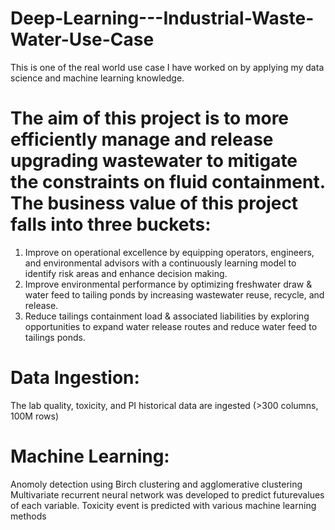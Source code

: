 # Deep-Learning---Industrial-Waste-Water-Use-Case
This is one of the real world use case I have worked on by applying my data science and machine learning knowledge.  

# The aim of this project is to more efficiently manage and release upgrading wastewater to mitigate the constraints on fluid containment. The business value of this project falls into three buckets:
1.	Improve on operational excellence by equipping operators, engineers, and environmental advisors with a continuously learning model to identify risk areas and enhance decision making.
2.	Improve environmental performance by optimizing freshwater draw & water feed to tailing ponds by increasing wastewater reuse, recycle, and release.
3.	Reduce tailings containment load & associated liabilities by exploring opportunities to expand water release routes and reduce water feed to tailings ponds.

# Data Ingestion:
The lab quality, toxicity, and PI historical data are ingested (>300 columns, 100M rows)
# Machine Learning:
Anomoly detection using Birch clustering and agglomerative clustering
Multivariate recurrent neural network was developed to predict futurevalues of each variable. 
Toxicity event is predicted with various machine learning methods
